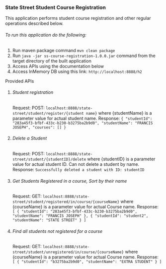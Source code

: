 ### State Street Student Course Registration
This application performs student course registration and other regular operations described below.

###### To run this application do the following:
1. Run maven package command `mvn clean package`
2. Run `java -jar ss-course-registration-1.0.0.jar` command from the target directory of the built application
3. Access APIs using the documentation below
4. Access InMemory DB using this link: `http://localhost:8888/h2`

Provided APIs
1. ###### Student registration
   Request: POST: `localhost:8888/state-street/student/register/{student name}` where {studentName} is a parameter
   value for actual student name.
   Response: `{
   "studentId": "283a45f3-bfbf-433c-b230-b3275ba2b9d0",
   "studentName": "FRANCIS JOSEPH",
   "courses": []
   }`
   
2. ###### Delete a Student
   Request: POST: `localhost:8888/state-street/student/{studentID}/delete` where {studentID} is a parameter
   value for actual student ID. Can not delete a student by name.
   Response: `Successfully deleted a student with ID: studentID`
   
3. ###### Get Students Registered in a course, Sort by their name
   Request: GET: `localhost:8888/state-street/student/registered/in/course/{courseName}` where {courseName} is a 
   parameter value for actual Course name.
   Response: `[
   {
   "studentId": "283a45f3-bfbf-433c-b230-b3275ba2b9d0",
   "studentName": "FRANCIS JOSEPH"
   },
   {
   "studentId": "student2",
   "studentName": "STATE STREET"
   }
   ]`
   
4. ###### Find all students not registered for a course
   Request: GET: `localhost:8888/state-street/student/unregistered/in/course/{courseName}` where {courseName} is a
   parameter value for actual Course name.
   Response: `[
   {
   "studentId": "b3275ba2b9d0",
   "studentName": "EXTRA STUDENT"
   }
   ]`

